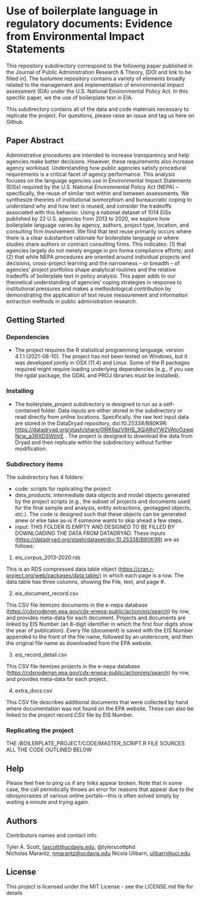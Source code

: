 # Use of boilerplate language in regulatory documents: Evidence from Environmental Impact Statements

This repository subdirectory correspond to the following paper published in the Journal of Public Administration Research & Theory, [DOI and link to be filled in]. The tuolumne repository contains a variety of elements broadly related to the management and implementation of environmental impact assessment (EIA) under the U.S. National Environmental Policy Act. In this specific paper, we the use of boilerplate text in EIA.

This subdirectory contains all of the data and code materials necessary to replicate the project. For questions, please raise an issue and tag us here on Github.

## Paper Abstract

Administrative procedures are intended to increase transparency and help agencies make better decisions. However, these requirements also increase agency workload. Understanding how public agencies satisfy procedural requirements is a critical facet of agency performance. This analysis focuses on the language agencies use in Environmental Impact Statements (EISs) required by the U.S. National Environmental Policy Act (NEPA) – specifically, the reuse of similar text within and between assessments. We synthesize theories of institutional isomorphism and bureaucratic coping to understand why and how text is reused, and consider the tradeoffs associated with this behavior. Using a national dataset of 1014 EISs published by 22 U.S. agencies from 2013 to 2020, we explore how boilerplate language varies by agency, authors, project type, location, and consulting firm involvement. We find that text reuse primarily occurs where there is a clear substantive rationale for boilerplate language or where studies share authors or contract consulting firms. This indicates: (1) that agencies largely do not merely engage in pro forma compliance efforts; and (2) that while NEPA procedures are oriented around individual projects and decisions, cross-project learning and the narrowness – or breadth – of agencies’ project portfolios shape analytical routines and the relative tradeoffs of boilerplate text in policy analysis. This paper adds to our theoretical understanding of agencies’ coping strategies in response to institutional pressures and makes a methodological contribution by demonstrating the application of text reuse measurement and information extraction methods in public administration research.


## Getting Started

### Dependencies

* The project requires the R statistical programming language, version 4.1.1 (2021-08-10). The project has not been tested on Windows, but it was developed jointly in OSX (11.4) and Linux. Some of the R packages required might require loading underlying dependencies (e.g., if you use the rgdal package, the GDAL and PROJ libraries must be installed).

### Installing

* The boilerplate_project subdirectory is designed to run as a self-contained folder. Data inputs are either stored in the subdirectory or read directly from online locations. Specifically, the raw text input data are stored in the DataDryad repository, doi:10.25338/B80K9R: https://datadryad.org/stash/share/0lRK6azV9HS_3QjARgYW2VAtoOzwpNcw_a3RXDSWbVE . The project is designed to download the data from Dryad and then replicate within the subdirectory without further modification.

### Subdirectory items

The subdirectory has 4 folders:
- code: scripts for replicating the project
- data_products: intermediate data objects and model objects generated by the project scripts (e.g., the subset of projects and documents used for the final sample and analysis, entity extractions, geotagged objects, etc.). The code is designed such that these objects can be generated anew or else take as-is if someone wants to skip ahead a few steps.
- input: THIS FOLDER IS EMPTY AND DESIGNED TO BE FILLED BY DOWNLOADING THE DATA FROM DATADRYAD. These inputs (https://datadryad.org/stash/dataset/doi:10.25338/B80K9R) are as follows:

1. eis_corpus_2013-2020.rds

This is an RDS compressed data.table object (https://cran.r-project.org/web/packages/data.table/) in which each page is a row. The data.table has three columns, showing the File, text, and page #.

2. eis_document_record.csv

This CSV file itemizes documents in the e-nepa database (https://cdxnodengn.epa.gov/cdx-enepa-public/action/eis/search) by row, and provides meta-data for each document. Projects and documents are linked by EIS Number (an 8-digit identifier in which the first four digits show the year of publication). Every file (document) is saved with the EIS Number appended to the front of the file name, followed by an underscore, and then the original file name as downloaded from the EPA website.

3. eis_record_detail.csv

This CSV file itemizes projects in the e-nepa database (https://cdxnodengn.epa.gov/cdx-enepa-public/action/eis/search) by row, and provides meta-data for each project.

4. extra_docs.csv

This CSV file describes additional documents that were collected by hand where documentation was not found on the EPA website. These can also be linked to the project record CSV file by EIS Number.




### Replicating the project

THE /BOILERPLATE_PROJECT/CODE/MASTER_SCRIPT.R FILE SOURCES ALL THE CODE OUTLINED BELOW




## Help

Please feel free to ping us if any links appear broken. Note that in some case, the call periodically throws an error for reasons that appear due to the idiosyncrasies of various online portals—this is often solved simply by waiting a minute and trying again.


## Authors

Contributors names and contact info


Tyler A. Scott, tascott@ucdavis.edu, @tylerscottphd  
Nicholas Marantz, nmarantz@ucdavis.edu
Nicola Ulibarri, ulibarri@uci.edu


## License

This project is licensed under the MIT License - see the LICENSE.md file for details

